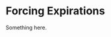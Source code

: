 [title]: # (Forcing Expirations)
[tags]: # (XXX)
[priority]: # (4873)
# Forcing Expirations
Something here.
